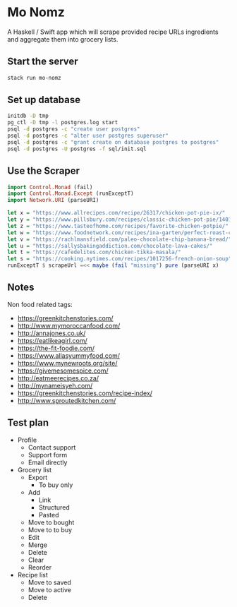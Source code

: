 # Mo Nomz

A Haskell / Swift app which will scrape provided recipe URLs ingredients and aggregate them into grocery lists.

## Start the server

```bash
stack run mo-nomz
```

## Set up database

```bash
initdb -D tmp
pg_ctl -D tmp -l postgres.log start
psql -d postgres -c "create user postgres"
psql -d postgres -c "alter user postgres superuser"
psql -d postgres -c "grant create on database postgres to postgres"
psql -d postgres -U postgres -f sql/init.sql
```

## Use the Scraper

```haskell
import Control.Monad (fail)
import Control.Monad.Except (runExceptT)
import Network.URI (parseURI)

let x = "https://www.allrecipes.com/recipe/26317/chicken-pot-pie-ix/"
let y = "https://www.pillsbury.com/recipes/classic-chicken-pot-pie/1401d418-ac0b-4b50-ad09-c6f1243fb992"
let z = "https://www.tasteofhome.com/recipes/favorite-chicken-potpie/"
let w = "https://www.foodnetwork.com/recipes/ina-garten/perfect-roast-chicken-recipe-1940592"
let v = "https://rachlmansfield.com/paleo-chocolate-chip-banana-bread/"
let u = "https://sallysbakingaddiction.com/chocolate-lava-cakes/"
let t = "https://cafedelites.com/chicken-tikka-masala/"
let s = "https://cooking.nytimes.com/recipes/1017256-french-onion-soup"
runExceptT $ scrapeUrl =<< maybe (fail "missing") pure (parseURI x)
```

## Notes

Non food related tags:
- https://greenkitchenstories.com/
- http://www.mymoroccanfood.com/
- http://annajones.co.uk/
- https://eatlikeagirl.com/
- https://the-fit-foodie.com/
- https://www.allasyummyfood.com/
- https://www.mynewroots.org/site/
- https://givemesomespice.com/
- http://eatmeerecipes.co.za/
- http://mynameisyeh.com/
- https://greenkitchenstories.com/recipe-index/
- http://www.sproutedkitchen.com/

## Test plan

* Profile
    * Contact support
    * Support form
    * Email directly
* Grocery list
    * Export
        * To buy only
    * Add
        * Link
        * Structured
        * Pasted
    * Move to bought
    * Move to to buy
    * Edit
    * Merge
    * Delete
    * Clear
    * Reorder
* Recipe list
    * Move to saved
    * Move to active
    * Delete
